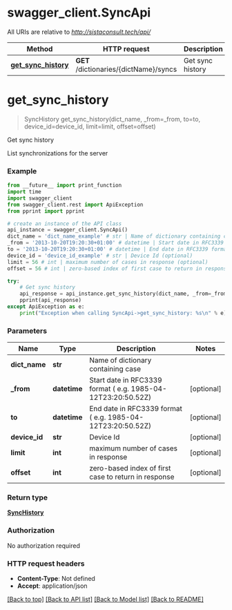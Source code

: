 # swagger_client.SyncApi

All URIs are relative to *http://sistaconsult.tech/api/*

Method | HTTP request | Description
------------- | ------------- | -------------
[**get_sync_history**](SyncApi.md#get_sync_history) | **GET** /dictionaries/{dictName}/syncs | Get sync history


# **get_sync_history**
> SyncHistory get_sync_history(dict_name, _from=_from, to=to, device_id=device_id, limit=limit, offset=offset)

Get sync history

List synchronizations for the server

### Example
```python
from __future__ import print_function
import time
import swagger_client
from swagger_client.rest import ApiException
from pprint import pprint

# create an instance of the API class
api_instance = swagger_client.SyncApi()
dict_name = 'dict_name_example' # str | Name of dictionary containing case
_from = '2013-10-20T19:20:30+01:00' # datetime | Start date in RFC3339 format ( e.g. 1985-04-12T23:20:50.52Z) (optional)
to = '2013-10-20T19:20:30+01:00' # datetime | End date in RFC3339 format ( e.g. 1985-04-12T23:20:50.52Z) (optional)
device_id = 'device_id_example' # str | Device Id (optional)
limit = 56 # int | maximum number of cases in response (optional)
offset = 56 # int | zero-based index of first case to return in response (optional)

try:
    # Get sync history
    api_response = api_instance.get_sync_history(dict_name, _from=_from, to=to, device_id=device_id, limit=limit, offset=offset)
    pprint(api_response)
except ApiException as e:
    print("Exception when calling SyncApi->get_sync_history: %s\n" % e)
```

### Parameters

Name | Type | Description  | Notes
------------- | ------------- | ------------- | -------------
 **dict_name** | **str**| Name of dictionary containing case | 
 **_from** | **datetime**| Start date in RFC3339 format ( e.g. 1985-04-12T23:20:50.52Z) | [optional] 
 **to** | **datetime**| End date in RFC3339 format ( e.g. 1985-04-12T23:20:50.52Z) | [optional] 
 **device_id** | **str**| Device Id | [optional] 
 **limit** | **int**| maximum number of cases in response | [optional] 
 **offset** | **int**| zero-based index of first case to return in response | [optional] 

### Return type

[**SyncHistory**](SyncHistory.md)

### Authorization

No authorization required

### HTTP request headers

 - **Content-Type**: Not defined
 - **Accept**: application/json

[[Back to top]](#) [[Back to API list]](../README.md#documentation-for-api-endpoints) [[Back to Model list]](../README.md#documentation-for-models) [[Back to README]](../README.md)

